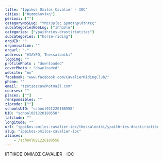 ```yaml
---
title: "Ippikos Omilos Cavalier - IOC"
cities: ["Θεσσαλονίκη"]
perioxi: [""]
categoryNoSLug: "Υπαιθρίες Δραστηριότητες"
subcategoriesNoSLug: ["Ιππασία"]
categories: ["ypaithries-drastiriotites"]
subcategories: ["horse-riding"]
orgUID: ""
organisation: ""
orgurl: "-"
address: "ΦΙΛΥΡΟ, Thessaloníki"
logoimg: ""
profilePhoto : "downloaded"
coverPhoto : "downloaded"
website: "no"
facebook: "www.facebook.com/CavalierRidingClub/"
phone: ""
email: "tzotzoscav@hotmail.com"
courses: ""
places: [""]
rensponsibles: ""
zipcode: [""]
schoolsUID: "school021220180558"
UID: "school021220180558"
latitude: ""
longitude: ""
url: "ippikos-omilos-cavalier-ioc/thessaloniki/ypaithries-drastiriotites/horse-riding"
slug: "ippikos-omilos-cavalier-ioc"
aliases:
    - /school021220180558
---
```



ΙΠΠΙΚΟΣ ΟΜΙΛΟΣ CAVALIER - IOC

